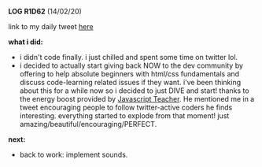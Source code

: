 **LOG R1D62** (14/02/20)

link to my daily tweet [here](https://twitter.com/Nightcoder2/status/1228211917602226176)

**what i did:**

- i didn't code finally. i just chilled and spent some time on twitter lol.
- i decided to actually start giving back NOW to the dev community by offering to help absolute beginners with html/css fundamentals and discuss code-learning related issues if they want. i've been thinking about this for a while now so i decided to just DIVE and start! thanks to the energy boost provided by [Javascript Teacher](https://twitter.com/js_tut). He mentioned me in a tweet encouraging people to follow twitter-active coders he finds interesting. everything started to explode from that moment! just amazing/beautiful/encouraging/PERFECT. 


**next:**

- back to work: implement sounds. 
